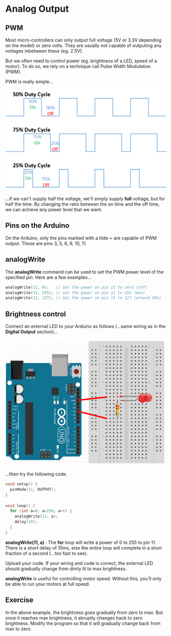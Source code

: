 # Analog Output

## PWM

Most micro-controllers can only output full voltage (5V or 3.3V depending on the model) or zero volts.
They are usually not capable of outputing any voltages inbetween these (eg. 2.5V).

But we often need to control power (eg. brightness of a LED, speed of a motor).
To do so, we rely on a technique call Pulse Width Modulation (PWM).

PWM is really simple...

![](images/pwmGraph.png)

...if we can't supply half the voltage, we'll simply supply **full** voltage, but for half the time.
By changing the ratio between the on time and the off time, we can achieve any power level that we want.

## Pins on the Arduino

On the Arduino, only the pins marked with a tilde **~** are capable of PWM output.
These are pins 3, 5, 6, 9, 10, 11.

## analogWrite

The **analogWrite** command can be used to set the PWM power level of the specified pin.
Here are a few examples...

```c
analogWrite(11, 0);   // Set the power on pin 11 to zero (off)
analogWrite(11, 255); // Set the power on pin 11 to 255 (max)
analogWrite(11, 127); // Set the power on pin 11 to 127 (around 50%)
```

## Brightness control

Connect an external LED to your Arduino as follows (...same wiring as in the **Digital Output** section)...

![](images/externalLed.jpg)

...then try the following code.

```c hl_lines="6 7 8 9"
void setup() {
  pinMode(11, OUTPUT);
}

void loop() {
  for (int a=0; a<256; a++) {
    analogWrite(11, a);
    delay(10);
  }
}
```

**analogWrite(11, a)** : The **for** loop will write a power of 0 to 255 to pin 11.
There is a short delay of 10ms, else the entire loop will complete in a short fraction of a second (...too fast to see).

Upload your code. If your wiring and code is correct, the external LED should gradually change from dimly lit to max brightness.

<div class="info">
<strong>analogWrite</strong> is useful for controlling motor speed. Without this, you'll only be able to run your motors at full speed.
</div>

## Exercise

In the above example, the brightness goes gradually from zero to max.
But once it reaches max brightness, it abruptly changes back to zero brightness.
Modify the program so that it will gradually change back from max to zero.
